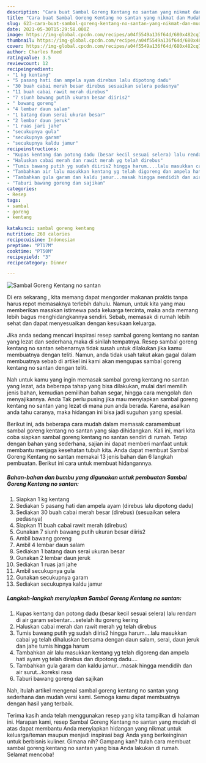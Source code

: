 ```yaml
---
description: "Cara buat Sambal Goreng Kentang no santan yang nikmat dan Mudah Dibuat"
title: "Cara buat Sambal Goreng Kentang no santan yang nikmat dan Mudah Dibuat"
slug: 623-cara-buat-sambal-goreng-kentang-no-santan-yang-nikmat-dan-mudah-dibuat
date: 2021-05-30T15:29:58.000Z
image: https://img-global.cpcdn.com/recipes/a04f5549a136f64d/680x482cq70/sambal-goreng-kentang-no-santan-foto-resep-utama.jpg
thumbnail: https://img-global.cpcdn.com/recipes/a04f5549a136f64d/680x482cq70/sambal-goreng-kentang-no-santan-foto-resep-utama.jpg
cover: https://img-global.cpcdn.com/recipes/a04f5549a136f64d/680x482cq70/sambal-goreng-kentang-no-santan-foto-resep-utama.jpg
author: Charles Reed
ratingvalue: 3.5
reviewcount: 12
recipeingredient:
- "1 kg kentang"
- "5 pasang hati dan ampela ayam direbus lalu dipotong dadu"
- "30 buah cabai merah besar direbus sesuaikan selera pedasnya"
- "11 buah cabai rawit merah direbus"
- "7 siunh bawang putih ukuran besar diiris2"
- " bawang goreng"
- "4 lembar daun salam"
- "1 batang daun serai ukuran besar"
- "2 lembar daun jeruk"
- "1 ruas jari jahe"
- "secukupnya gula"
- "secukupnya garam"
- "secukupnya kaldu jamur"
recipeinstructions:
- "Kupas kentang dan potong dadu (besar kecil sesuai selera) lalu rendam di air garam sebentar....setelah itu goreng kering"
- "Haluskan cabai merah dan rawit merah yg telah direbus"
- "Tumis bawang putih yg sudah diiris2 hingga harum....lalu masukkan cabai yg telah dihaluskan bersama dengan daun salam, serai, daun jeruk dan jahe tumis hingga harum"
- "Tambahkan air lalu masukkan kentang yg telah digoreng dan ampela hati ayam yg telah direbus dan dipotong dadu...."
- "Tambahkan gula garam dan kaldu jamur...masak hingga mendidih dan air surut...koreksi rasa"
- "Taburi bawang goreng dan sajikan"
categories:
- Resep
tags:
- sambal
- goreng
- kentang

katakunci: sambal goreng kentang 
nutrition: 260 calories
recipecuisine: Indonesian
preptime: "PT17M"
cooktime: "PT50M"
recipeyield: "3"
recipecategory: Dinner

---
```



![Sambal Goreng Kentang no santan](https://img-global.cpcdn.com/recipes/a04f5549a136f64d/680x482cq70/sambal-goreng-kentang-no-santan-foto-resep-utama.jpg)

Di era  sekarang , kita memang dapat mengorder makanan praktis tanpa harus repot memasaknya terlebih dahulu. Namun, untuk kita yang mau memberikan masakan istimewa pada keluarga tercinta, maka anda memang lebih bagus menghidangkannya sendiri. Sebab, memasak di rumah lebih sehat dan dapat menyesuaikan dengan kesukaan keluarga.

Jika anda sedang mencari inspirasi resep sambal goreng kentang no santan yang lezat dan sederhana,maka di sinilah tempatnya. Resep sambal goreng kentang no santan  sebenarnya tidak susah untuk dilakukan jika kamu membuatnya dengan teliti. Namun, anda tidak usah takut akan gagal dalam membuatnya 
sebab di artikel ini kami akan mengupas sambal goreng kentang no santan dengan teliti.  



Nah untuk kamu yang ingin memasak sambal goreng kentang no santan yang lezat, ada beberapa tahap yang bisa dilakukan, mulai dari memilih jenis bahan, kemudian pemilihan bahan segar, hingga cara mengolah dan menyajikannya. Anda Tak perlu pusing jika mau menyiapkan sambal goreng kentang no santan yang lezat di mana pun anda berada. Karena, asalkan anda  tahu caranya, maka hidangan ini bisa jadi suguhan yang spesial.

Berikut ini, ada beberapa cara mudah dalam memasak caramembuat sambal goreng kentang no santan yang siap dihidangkan. Kali ini, mari kita coba siapkan sambal goreng kentang no santan sendiri di rumah. Tetap dengan bahan yang sederhana, sajian ini dapat memberi manfaat untuk membantu menjaga kesehatan tubuh kita. Anda dapat membuat Sambal Goreng Kentang no santan memakai 13 jenis bahan dan 6 langkah pembuatan. Berikut ini cara untuk membuat hidangannya.

<!--inarticleads1-->

##### Bahan-bahan dan bumbu yang digunakan untuk pembuatan Sambal Goreng Kentang no santan:

1. Siapkan 1 kg kentang
1. Sediakan 5 pasang hati dan ampela ayam (direbus lalu dipotong dadu)
1. Sediakan 30 buah cabai merah besar (direbus) (sesuaikan selera pedasnya)
1. Siapkan 11 buah cabai rawit merah (direbus)
1. Gunakan 7 siunh bawang putih ukuran besar diiris2
1. Ambil  bawang goreng
1. Ambil 4 lembar daun salam
1. Sediakan 1 batang daun serai ukuran besar
1. Gunakan 2 lembar daun jeruk
1. Sediakan 1 ruas jari jahe
1. Ambil secukupnya gula
1. Gunakan secukupnya garam
1. Sediakan secukupnya kaldu jamur




<!--inarticleads2-->

##### Langkah-langkah menyiapkan Sambal Goreng Kentang no santan:

1. Kupas kentang dan potong dadu (besar kecil sesuai selera) lalu rendam di air garam sebentar....setelah itu goreng kering
1. Haluskan cabai merah dan rawit merah yg telah direbus
1. Tumis bawang putih yg sudah diiris2 hingga harum....lalu masukkan cabai yg telah dihaluskan bersama dengan daun salam, serai, daun jeruk dan jahe tumis hingga harum
1. Tambahkan air lalu masukkan kentang yg telah digoreng dan ampela hati ayam yg telah direbus dan dipotong dadu....
1. Tambahkan gula garam dan kaldu jamur...masak hingga mendidih dan air surut...koreksi rasa
1. Taburi bawang goreng dan sajikan




Nah, itulah artikel mengenai  sambal goreng kentang no santan  yang sederhana dan mudah versi kami. Semoga kamu dapat membuatnya dengan hasil yang terbaik. 

Terima kasih anda telah menggunakan resep yang kita tampilkan di halaman ini. Harapan kami, resep  Sambal Goreng Kentang no santan yang mudah di atas dapat membantu Anda menyiapkan hidangan yang nikmat untuk keluarga/teman maupun menjadi inspirasi bagi Anda yang berkeinginan untuk berbisnis kuliner. Gimana nih? Gampang kan? Itulah cara membuat sambal goreng kentang no santan yang bisa Anda lakukan di rumah. Selamat mencoba!

